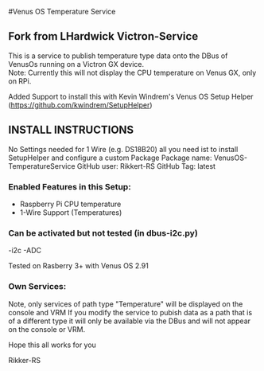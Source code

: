 #Venus OS Temperature Service
## Fork from LHardwick Victron-Service

This is a service to publish temperature type data onto the DBus of VenusOs running on a Victron GX device.  
Note: Currently this will not display the CPU temperature on Venus GX, only on RPi.

Added Support to install this with Kevin Windrem's Venus OS Setup Helper (https://github.com/kwindrem/SetupHelper)

## INSTALL INSTRUCTIONS
No Settings needed for 1 Wire (e.g. DS18B20) all you need ist to install SetupHelper and configure a custom Package
Package name: VenusOS-TemperatureService
GitHub user: Rikkert-RS
GitHub Tag: latest

### Enabled Features in this Setup:
  - Raspberry Pi CPU temperature
  - 1-Wire Support (Temperatures)

### Can be activated but not tested (in dbus-i2c.py)
  -i2c
  -ADC

Tested on Rasberry 3+ with Venus OS 2.91

### Own Services:
 Note, only services of path type "Temperature" will be displayed on the console and VRM
 If you modify the service to pubish data as a path that is of a different type
 it will only be available via the DBus and will not appear on the console or VRM.

Hope this all works for you 

Rikker-RS
